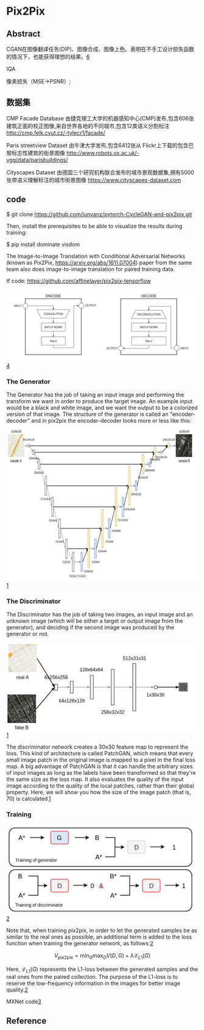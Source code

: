 

<!--
 * @version:
 * @Author:  StevenJokess https://github.com/StevenJokess
 * @Date: 2020-09-23 22:36:52
 * @LastEditors:  StevenJokess https://github.com/StevenJokess
 * @LastEditTime: 2020-10-07 23:00:12
 * @Description:
 * @TODO::
 * @Reference:
-->

# Pix2Pix

## Abstract

CGAN在图像翻译任务(DIP)、图像合成、图像上色。表明在不手工设计损失函数的情况下，也能获得理想的结果。[6]

IQA

像素损失（MSE->PSNR）;

## 数据集

CMP Facade Database
    由捷克理工大学的机器感知中心(CMP)发布,包含606张建筑正面的校正图像,来自世界各地的不同城市,包含12类语义分割标注
    http://cmp.felk.cvut.cz/-tylecr1/facade/

Paris streetview Dataset
    由牛津大学发布,包含6412张从 Flickr上下载的包含巴黎标志性建筑的街景图像
    http://www.robots.ox.ac.uk/-vgg/data/parisbuildings/

Cityscapes Dataset
    由德国三个研究机构联合发布的城市景观数据集,拥有5000张带语义理解标注的城市街景图像
    https://www.cityscapes-dataset.com


## code

$ git clone https://github.com/junyanz/pytorch-CycleGAN-and-pix2pix.git


Then, install the prerequisites to be able to visualize the results during training:

$ pip install dominate visdom


The Image-to-Image Translation with Conditional Adversarial Networks (known as Pix2Pix, https://arxiv.org/abs/1611.07004) paper from the same team also does image-to-image translation for paired training data.

tf code:
https://github.com/affinelayer/pix2pix-tensorflow

![encode-decode](img\encode-decode.png)[4]

### The Generator

The Generator has the job of taking an input image and performing the transform we want in order to produce the target image. An example input would be a black and white image, and we want the output to be a colorized version of that image. The structure of the generator is called an "encoder-decoder" and in pix2pix the encoder-decoder looks more or less like this:


![Generator architecture](img\Pix2Pix_generator.jpg)[1]


### The Discriminator

The Discriminator has the job of taking two images, an input image and an unknown image (which will be either a target or output image from the generator), and deciding if the second image was produced by the generator or not.

![Discriminator architecture](img\Pix2Pix_discri.jpg)[1]

The discriminator network creates a 30x30 feature map to represent the loss. This kind of architecture is called PatchGAN, which means that every small image patch in the original image is mapped to a pixel in the final loss map. A big advantage of PatchGAN is that it can handle the arbitrary sizes of input images as long as the labels have been transformed so that they're the same size as the loss map. It also evaluates the quality of the input image according to the quality of the local patches, rather than their global property. Here, we will show you how the size of the image patch (that is, 70) is calculated.[1]

### Training

![train](img\Pix2Pix_train.jpg)[2]

Note that, when training pix2pix, in order to let the generated samples be as similar to the real ones as possible, an additional term is added to the loss function when training the generator network, as follows:[2]

$$V_{\text {pix} 2 \text {pix}}=\min _{G} \max _{D} V(D, G)+\lambda \mathcal{L}_{L 1}(G)$$

Here, $\mathcal{L}_{L 1}(G)$ represents the L1-loss between the generated samples and the real ones from the paired collection. The purpose of the L1-loss is to reserve the low-frequency information in the images for better image quality.[2]

MXNet code[3]

## Reference


[1]: https://learning.oreilly.com/library/view/hands-on-generative-adversarial/9781789530513/8d5574ec-aa41-42d3-a92d-d549488d32a9.xhtml
[2]: https://learning.oreilly.com/library/view/hands-on-generative-adversarial/9781789530513/05e25d65-5beb-412b-9b38-d99516eccbf0.xhtml
[3]: https://github.com/Ldpe2G/DeepLearningForFun/tree/master/Mxnet-Scala/Pix2Pix
[4]: https://affinelayer.com/pix2pix/
[5]: https://github.com/yenchenlin/pix2pix-tensorflow
[6]: https://ai.deepshare.net/detail/v_5f44d9dce4b0118787333e00/3?from=p_5f4c7402e4b0dd4d974c43e4&type=6
